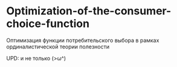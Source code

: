 # Optimization-of-the-consumer-choice-function
Оптимизация функции потребительского выбора в рамках ординалистической теории полезности 

UPD: и не только (>ω^)
